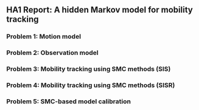 ## HA1 Report: A hidden Markov model for mobility tracking

### Problem 1: Motion model

### Problem 2: Observation model

### Problem 3: Mobility tracking using SMC methods (SIS)
### Problem 4: Mobility tracking using SMC methods (SISR)

### Problem 5: SMC-based model calibration

